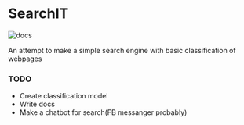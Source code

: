 # SearchIT

![docs](https://readthedocs.org/projects/searchit/badge/?version=latest)

An attempt to make a simple search engine with basic classification of webpages


### TODO

- Create classification model
- Write docs 
- Make a chatbot for search(FB messanger probably)

